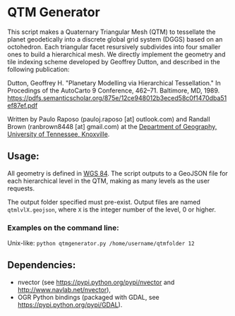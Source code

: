 # QTM Generator

This script makes a Quaternary Triangular Mesh (QTM) to tessellate the planet geodetically into a discrete global grid system (DGGS) based on an octohedron. Each triangular facet resursively subdivides into four smaller ones to build a hierarchical mesh. We directly implement the geometry and tile indexing scheme developed by Geoffrey Dutton, and described in the following publication:

Dutton, Geoffrey H. "Planetary Modelling via Hierarchical Tessellation." In Procedings of the AutoCarto 9 Conference, 462–71. Baltimore, MD, 1989. https://pdfs.semanticscholar.org/875e/12ce948012b3eced58c0f1470dba51ef87ef.pdf



Written by Paulo Raposo (pauloj.raposo [at] outlook.com) and Randall Brown (ranbrown8448 [at] gmail.com) at the [Department of Geography, University of Tennessee, Knoxville](http://geography.utk.edu/).

## Usage:

All geometry is defined in [WGS 84](http://spatialreference.org/ref/epsg/4326/). The script outputs to a GeoJSON file for each hierarchical level in the QTM, making as many levels as the user requests.

The output folder specified must pre-exist. Output files are named `qtmlvlX.geojson`, where `X` is the integer number of the level, 0 or higher.

### Examples on the command line:
Unix-like: `python qtmgenerator.py /home/username/qtmfolder 12`

## Dependencies: 

* nvector (see https://pypi.python.org/pypi/nvector and http://www.navlab.net/nvector), 
* OGR Python bindings (packaged with GDAL, see https://pypi.python.org/pypi/GDAL).
